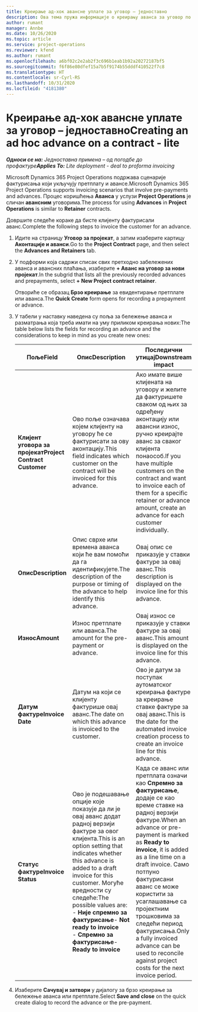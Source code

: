 ```yaml
---
title: Креирање ад-хок авансне уплате за уговор – једноставно
description: Ова тема пружа информације о креирању аванса за уговор по потреби.
author: rumant
manager: Annbe
ms.date: 10/26/2020
ms.topic: article
ms.service: project-operations
ms.reviewer: kfend
ms.author: rumant
ms.openlocfilehash: a6bf02c2e2ab2f3c696b1eab1b92a20272187bf5
ms.sourcegitcommit: f6f86e80dfef15a7b5f9174b55dddf410522f7c8
ms.translationtype: HT
ms.contentlocale: sr-Cyrl-RS
ms.lasthandoff: 10/31/2020
ms.locfileid: "4181380"
---
```

# <a name="creating-an-ad-hoc-advance-on-a-contract---lite"></a><span data-ttu-id="cd176-103">Креирање ад-хок авансне уплате за уговор – једноставно</span><span class="sxs-lookup"><span data-stu-id="cd176-103">Creating an ad hoc advance on a contract - lite</span></span>

<span data-ttu-id="cd176-104">_**Односи се на:** Једноставна примена – од погодбе до профактуре_</span><span class="sxs-lookup"><span data-stu-id="cd176-104">_**Applies To:** Lite deployment - deal to proforma invoicing_</span></span>

<span data-ttu-id="cd176-105">Microsoft Dynamics 365 Project Operations подржава сценарије фактурисања који укључују претплату и авансе.</span><span class="sxs-lookup"><span data-stu-id="cd176-105">Microsoft Dynamics 365 Project Operations supports invoicing scenarios that involve pre-payments and advances.</span></span> <span data-ttu-id="cd176-106">Процес коришћења **Аванса** у услузи **Project Operations** је сличан **авансним** уговорима.</span><span class="sxs-lookup"><span data-stu-id="cd176-106">The process for using **Advances** in **Project Operations** is similar to **Retainer** contracts.</span></span> 

<span data-ttu-id="cd176-107">Довршите следеће кораке да бисте клијенту фактурисали аванс.</span><span class="sxs-lookup"><span data-stu-id="cd176-107">Complete the following steps to invoice the customer for an advance.</span></span>

1. <span data-ttu-id="cd176-108">Идите на страницу **Уговор за пројекат**, а затим изаберите картицу **Аконтације и аванси**.</span><span class="sxs-lookup"><span data-stu-id="cd176-108">Go to the **Project Contract** page, and then select the **Advances and Retainers** tab.</span></span>
2. <span data-ttu-id="cd176-109">У подформи која садржи списак свих претходно забележених аванса и авансних плаћања, изаберите **+ Аванс на уговор за нови пројекат**.</span><span class="sxs-lookup"><span data-stu-id="cd176-109">In the subgrid that lists all the previously recorded advances and prepayments, select **+ New Project contract retainer**.</span></span> 

    <span data-ttu-id="cd176-110">Отвориће се образац **Брзо креирање** за евидентирање претплате или аванса.</span><span class="sxs-lookup"><span data-stu-id="cd176-110">The **Quick Create** form opens for recording a prepayment or advance.</span></span>
    
3. <span data-ttu-id="cd176-111">У табели у наставку наведена су поља за бележење аванса и разматрања која треба имати на уму приликом креирања нових:</span><span class="sxs-lookup"><span data-stu-id="cd176-111">The table below lists the fields for recording an advance and the considerations to keep in mind as you create new ones:</span></span>

    | <span data-ttu-id="cd176-112">Поље</span><span class="sxs-lookup"><span data-stu-id="cd176-112">Field</span></span> | <span data-ttu-id="cd176-113">Опис</span><span class="sxs-lookup"><span data-stu-id="cd176-113">Description</span></span> | <span data-ttu-id="cd176-114">Последични утицај</span><span class="sxs-lookup"><span data-stu-id="cd176-114">Downstream impact</span></span> |
    | --- | --- | --- |
    | <span data-ttu-id="cd176-115">**Клијент уговора за пројекат**</span><span class="sxs-lookup"><span data-stu-id="cd176-115">**Project Contract Customer**</span></span> | <span data-ttu-id="cd176-116">Ово поље означава којем клијенту на уговору ће се фактурисати за ову аконтацију.</span><span class="sxs-lookup"><span data-stu-id="cd176-116">This field indicates which customer on the contract will be invoiced for this advance.</span></span> | <span data-ttu-id="cd176-117">Ако имате више клијената на уговору и желите да фактуришете сваком од њих за одређену аконтацију или авансни износ, ручно креирајте аванс за сваког клијента понаособ.</span><span class="sxs-lookup"><span data-stu-id="cd176-117">If you have multiple customers on the contract and want to invoice each of them for a specific retainer or advance amount, create an advance for each customer individually.</span></span> |
    | <span data-ttu-id="cd176-118">**Опис**</span><span class="sxs-lookup"><span data-stu-id="cd176-118">**Description**</span></span> | <span data-ttu-id="cd176-119">Опис сврхе или времена аванса који ће вам помоћи да га идентификујете.</span><span class="sxs-lookup"><span data-stu-id="cd176-119">The description of the purpose or timing of the advance to help identify this advance.</span></span> | <span data-ttu-id="cd176-120">Овај опис се приказује у ставки фактуре за овај аванс.</span><span class="sxs-lookup"><span data-stu-id="cd176-120">This description is displayed on the invoice line for this advance.</span></span> |
    | <span data-ttu-id="cd176-121">**Износ**</span><span class="sxs-lookup"><span data-stu-id="cd176-121">**Amount**</span></span> | <span data-ttu-id="cd176-122">Износ претплате или аванса.</span><span class="sxs-lookup"><span data-stu-id="cd176-122">The amount for the pre-payment or advance.</span></span> | <span data-ttu-id="cd176-123">Овај износ се приказује у ставки фактуре за овај аванс.</span><span class="sxs-lookup"><span data-stu-id="cd176-123">This amount is displayed on the invoice line for this advance.</span></span> |
    | <span data-ttu-id="cd176-124">**Датум фактуре**</span><span class="sxs-lookup"><span data-stu-id="cd176-124">**Invoice Date**</span></span> | <span data-ttu-id="cd176-125">Датум на који се клијенту фактурише овај аванс.</span><span class="sxs-lookup"><span data-stu-id="cd176-125">The date on which this advance is invoiced to the customer.</span></span> | <span data-ttu-id="cd176-126">Ово је датум за поступак аутоматског креирања фактуре за креирање ставке фактуре за овај аванс.</span><span class="sxs-lookup"><span data-stu-id="cd176-126">This is the date for the automated invoice creation process to create an invoice line for this advance.</span></span> |
    | <span data-ttu-id="cd176-127">**Статус фактуре**</span><span class="sxs-lookup"><span data-stu-id="cd176-127">**Invoice Status**</span></span> | <span data-ttu-id="cd176-128">Ово је подешавање опције које показује да ли је овај аванс додат радној верзији фактуре за овог клијента.</span><span class="sxs-lookup"><span data-stu-id="cd176-128">This is an option setting that indicates whether this advance is added to a draft invoice for this customer.</span></span> <span data-ttu-id="cd176-129">Могуће вредности су следеће:</span><span class="sxs-lookup"><span data-stu-id="cd176-129">The possible values are:</span></span></br><span data-ttu-id="cd176-130">- **Није спремно за фактурисање**</span><span class="sxs-lookup"><span data-stu-id="cd176-130">- **Not ready to invoice**</span></span></br><span data-ttu-id="cd176-131">- **Спремно за фактурисање**</span><span class="sxs-lookup"><span data-stu-id="cd176-131">- **Ready to invoice**</span></span> | <span data-ttu-id="cd176-132">Када се аванс или претплата означи као **Спремно за фактурисање**, додаје се као време ставке на радној верзији фактуре.</span><span class="sxs-lookup"><span data-stu-id="cd176-132">When an advance or pre-payment is marked as **Ready to invoice**, it is added as a line time on a draft invoice.</span></span> <span data-ttu-id="cd176-133">Само потпуно фактурисани аванс се може користити за усаглашавање са пројектним трошковима за следећи период фактурисања.</span><span class="sxs-lookup"><span data-stu-id="cd176-133">Only a fully invoiced advance can be used to reconcile against project costs for the next invoice period.</span></span> |

4. <span data-ttu-id="cd176-134">Изаберите **Сачувај и затвори** у дијалогу за брзо креирање за бележење аванса или претплате.</span><span class="sxs-lookup"><span data-stu-id="cd176-134">Select **Save and close** on the quick create dialog to record the advance or the pre-payment.</span></span>
